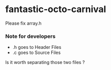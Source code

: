 # fantastic-octo-carnival
Please fix array.h
### Note for developers
- .h goes to Header Files
- .c goes to Source Files

Is it worth separating those two files ?
